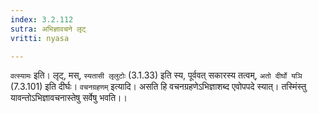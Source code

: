 ```yaml
---
index: 3.2.112
sutra: अभिज्ञावचने लृट्
vritti: nyasa

---
```

`वत्स्यामः` इति। लृट्, मस्, `स्यतासी लृलुटोः` (3.1.33) इति स्य, पूर्ववत् सकारस्य तत्वम्, `अतो दीर्घो यञि` (7.3.101) इति दीर्घः। `वचनग्रहणम्` इत्यादि। असति हि वचनग्रहणेऽभिज्ञाशब्द एवोपपदे स्यात्। तस्मिंस्तु यावन्तोऽभिज्ञावचनास्तेषु सर्वेषु भवति।।